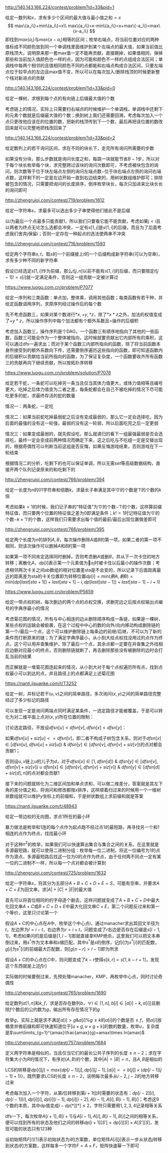 http://140.143.166.224/contest/problem?id=33&pid=1

给定一数列和$x$，求有多少个区间的最大值与最小值之和$=x$
$$
max\{a_i\}+min\{a_i\}=x\\
max\{a_i\}=x-min\{a_i\}=x+max\{-a_i\}=max\{x-a_i\}
$$
即找到$max\{a_i\}$与$max\{x-a_i\}$相等的区间；枚举右端点，将当前位置对应的两种值标成不同颜色放到同一个单调栈里面维护到某个左端点的最大值，如果当前值比原栈顶大，说明原来那一套max值一定不能再贡献，直接踢掉，如果值相同，弹掉那些和当前加入值颜色也一样的点，因为可能和颜色不一样的点组成合法区间；单调栈中每两个相邻的且值相同颜色不同的点都能和右端点构成合法区间，只要左端点位于较早点的左边且max值不变，所以可以在每次加入/删除栈顶的时候更新整个栈对新进点的贡献



http://140.143.166.224/contest/problem?id=33&pid=0

给定一棵树，求根到每个点的有向链上后缀最大值的个数

考虑链上的情况，实际上只需要扫右端点的时候维护一个单调栈，单调栈中还剩下的元素个数就是后缀最大值的个数；换到树上我们还需要回溯，考虑每次加入一个点只更改他应该在的位置的数，把新的栈顶传到下一个数，最后再把该位置的数改回来就可以完整地把栈改回来了



http://140.143.166.224/contest/problem?id=33&pid=2

给定数列上的若干询问区间，求在不同的块长下，走完所有询问所需要的步数

如果没有分块，那么步数就是询问长度之和，每跳一块就能节省$B-1$步，所以对于每个块长枚举每个块，求完整跨过该块的询问次数即可，不考虑被块包含的询问，则次数等于位于块左端点左侧的询问左端点数$-$位于块右端点左侧的询问右端点数，这样剩下的一定是左边开始一直到右边结束的，用树状数组维护即可；排除被包含的情况，只需要把询问的长度排序，倒序枚举块长，每次只加进来比块长长的询问即可



http://zhengruioi.com/contest/719/problem/1612

给定一字符串$s$，求最多可以选出多少子串使得他们彼此不是后缀

以$i$为最后一个点最多只能贡献1，所以我们只要看它能不能贡献，考虑如果$j<i$且以两者为终点无论怎么选都会冲突，一定有$s[1,j]$是$s[1,i]$的后缀，而且为了后面考虑我们舍弃$j$保留$i$；否则一定存在一种起点的选法使两串不冲突



http://zhengruioi.com/contest/716/problem/1593

给定两个字符串$s,t$，取$s$的一个前缀接上$t$的一个后缀构成新字符串(可以为空串)，求有多少种不同的新字符串

假设已经选定$s[1,i]$作为前缀，那么$t[j,n]$以前不能有$s[1,i]$的后缀，而只要限定$t[j-1]!=s[i]$就一定满足条件，否则这一组贡献一定被计算过



https://www.luogu.com.cn/problem/P7077

给定一序列和三类函数：单点加，整体乘，调用其他函数；每类函数有若干种，并给定函数调用序列，求原序列经过操作后的每个数

先不考虑函数三，如果对某个数进行$*x,+y,*z$，除了$*x*z$之外，加法的权值变成了$+y*z$，所以操作序列中每个加法都有个额外系数且$=$操作的后缀积

考虑加入函数三，操作序列是个DAG，一个函数三有顺序地指向了其他的一些函数，函数三可能会作为一个整体被指向，这时候就要贡献出它内部所有的乘积，这可以通过dfs一遍求出；而对于某个函数三内部所指向的函数，除了将当前函数本身所接受到的额外系数向下传，还需要倒序遍历这些指向的函数，即可知道函数内的后缀积以贡献给当前所指向的函数，为了保证复杂度，一个函数要收齐所有函数三的贡献再向下继续贡献，所以按拓扑序转移



https://www.luogu.com.cn/problem/solution/P7078

给定若干蛇，一条蛇可以吃掉另一条当且仅当其体力值更大，或体力值相等且编号更大，吃掉之后体力值变为二者之差，每条蛇都会在自己不被吃掉的情况下尽可能吃更多的蛇，求最终存活的蛇的数量

情况一：两条蛇，一定吃

情况二：如果当前蛇吃掉最弱蛇之后没有变成最弱的，那么它一定会选择吃，因为后面的最强的没有这一轮强，最弱的没有这一轮弱，所以后面吃完之后一定更弱

情况三：如果变成最弱的，就先假设吃，那么就递归的看下一组最强最弱是否会选择吃，最终一定会变成前两种情况而确定下来，这之后吃与不吃组一定是交替出现的，根据奇偶性可以判断当前这组是否反悔，如果反悔游戏结束，否则游戏在下一轮结束

根据情况二的分析，吃剩下的也可以保证单调，所以无需$set$等高级数据结构，直接开两个队列记录原来的和吃剩下的



http://zhengruioi.com/contest/766/problem/394

给定一长度为$n$的01字符串和倍数$k$，求最长子串满足其中$'0'$的个数是$'1'$的个数的$k$倍

考虑如果$k=1$的时候，我们记子串的“特征值”为$'0'$的个数$-'1'$的个数，这样算前缀特征值，而只要两个位置的特征值之差为0即满足条件；$k!=1$时记特征值为$'0'$的个数$-k\times '1'$的个数，这样我们只需要求出每个值的最前/最后出现位置做差即可



http://zhengruioi.com/contest/766/problem/395

给定两个长度为$n$的排列$A,B$，每次操作删除$A$或$B$的第一项，如果二者的第一项不相同，则该次操作可以删掉$A$和$B$的第一项

如果第一项不同肯定选择同时删掉，否则考虑删$A$或删$B$，并从下一次卡住的地方转移；离散化$A$，$dp[i]$表示第一个元素值为$a_i$时被卡住以后最小的操作次数；考虑相邻两次卡关之间ab数组的相对位置差sta是不会变的，所以记录下后面距离最近的距离差为sta的卡关位置即为转移位置$dp[i]=min(删A,删B)=min(dp[last[sta+1]]+last[sta+1]-i,dp[last[sta-1]]+last[sta-1]-i+1)$



https://www.luogu.com.cn/problem/P5659

给定一带点权的树，每次删边的两个点的点权交换，求删完边之后按点权输出点编号的字典序最小的情况

考虑菊花图的情况，所有与中心相连的边从删除顺序构成一条链，如果是一棵树，某些点权的运输会被偷袭，在这个过程中中心的数的向外/向内移动构成删除链的第一个/最后一个点，这个可以维护删除链上每条边的前继/后继，不可以为了新的条件而打断原来的链；为了满足字典序最小，从小到大给点权找没用过的点作为终点，这个可以用并查集维护，除了最后一个点，其余点都一定要在并查集之外找相应边删对应最小的终点，否则删除链就断了，再去删除那些没有被删除的边时会打乱当前的结果

而正解就是一堆菊花图连起来的情况，从小到大对于每个点权遍历所有点，找到点权最小可以到达的点，并且路径上的点都满足上述菊花图



https://nanti.jisuanke.com/t/T3252

给定一树，并标记若干$(u,v)$之间的简单路径，多次询问$(x,y)$之间的简单路径完整经过了多少标记的路径

可以发现一定是询问两端点同时满足某条件，一选定路径才能被覆盖，于是可以转化为对二维平面上点对$(x,y)$所在位置的限制：

讨论选定路径，不放设$dfsn[u]<dfsn[v],dfsn[x]<dfsn[y]$：

如果$dfsn[u]+siz[u]<=dfsn[v]$，即二者不构成子树包含关系，则对于$dfsn[x]\in [dfsn[u],dfsn[u]+siz[u])~\&~dfsn[y]\in[dfsn[v],dfsn[v]+siz[v])$的点对都会贡献$1$；

否则设$u,v$链上$u$的儿子为$d$，对于$dfsn[x]\in[1,dfsn[d])~\&~dfsn[y]\in[dfsn[v],dfsn[v]+siz[v])\cup dfsn[x]\in[dfsn[v],dfsn[v]+siz[v])~\&~ dfsn[y]\in[dfsn[d]+siz[d],n]$的点对都会贡献$1$

接下来的问题就转化为二维区间加和单点求和，可以做二维差分，答案就是其左下角的差分值之和，将询问和修改都按$x$排序，这样顺着扫过来的时候用一个一维树状数组就可以维护$y$坐标上的前缀和，于是树状数组上求前缀和就是答案



https://nanti.jisuanke.com/t/48943

给定一带边权的无向图，求点$1$所在的最小环

暴力做法是枚举和$1$连的每个点作为起点跑不经过点$1$的最短路，再寻找另一个和$1$相连的点作为终点，找找最小环

对于这种$n^2$的枚举，如果我们可以快速算出集合与集合之间的关系，在这里就是多源最短路，就可以使用二进制分组：枚举每一位二进制，将这一位编号为1的点作为源点，多源最短路后找这一位为0的点作为终点，由于任何两不同点一定有某一位的二进制不一样，所以每一个点对都会被计算到



http://zhengruioi.com/contest/725/problem/1632

给定一字符串$s$，将其分为五部分$A+B+C+D+E=S$，可能有空串，并要求$A+C+E$为回文串，求$|A|+|C|+|E|$的最大值

首先可以将首位相同的的字母逐个删去，这样问题就变成了$A+B+C+D$中最大化回文串$A+C$或$B+C+D+E$中最大化回文串$C+E$，第二个问题反过来和第一个等价，这里只讨论第一个

假设$A+C$的中心点在$A$中，枚举这个中心点$i$，通过manacher求出其回文半径为$t$，左边界为$l=i-t$，右边界为$r=i+t$，问题变成了$r$右边是否存在后缀是$s[l-1,1]$，考虑如果问的是后缀是$[1,l-1]$那就直接拿KMP绝杀，这里我们可以把文本串倒过来，用$s^*$作为文本串和$s$做匹配，其中$s^*$是$s$的倒序，记$f[i]$为$s^*[i]$的匹配数，$g[i]$为$s^*[i]$的前缀最大匹配数，则$[g[n-r]>l-1]$即为所求

假设$A+C$的中心点在$C$中，则问题变成了$k-r$使得$s[k,r]=s[1,k-r+1]$，发现这个东西就是上述$f[r]$

实际做的时候要倒过来，先预处理manacher，KMP，再枚举中心点，同时讨论奇偶性



http://zhengruioi.com/contest/765/problem/1690

给定数列$a[1,n]$和$k,f$，求是否存在数列$b$，$\forall i\in[1,n],b[i]\in[a[i]-k,a[i]]$且删除$f$个数后的公约数为$g$，输出所有存在情况下的$g$

枚举$g$，实际上就是求不满足$a[i]>g\& a[i]\%g\leq k$的$a[i]$的个数是否$\leq f$，把$a[i]$放桶里并做前缀和即可快速知道位于$[u\times g,u\times g+k]$的数的数量，枚举$u$，复杂度是$\sum\limits_{g=1}^{amax}\frac{amax}{g}=amax\times ln(amax)$



http://zhengruioi.com/contest/757/problem/1684

定义两字符串是相似的，当且仅当它们的最长公共子序列的长度$\geq n-2$；求在字符集大小为$R$的情况下，有序对$(A,B)$的个数，其中$|A|=|B|=n$，且$A,B$是相似的

LCS的转移是$dp[i][j]=max\{dp[i-1][j],dp[i][j-1],[a[i]==b[j]]\times (dp[i-1][j-1]+1)\}$，既然要求LCS的长度$\geq n-2$，说明每次最多从$i-2,j-2$的地方转移过来

考虑每次加入一个字符，从第$i$位转移到第$i+1$位时需要的状态有：$dp[i-2][i],dp[i-1][i],dp[i][i],dp[i][i-1],dp[i][i-2],A[i-1],A[i],B[i-1],B[i]$；考虑这$9$个数的本质，其中dp值变成$i-dp[*][*]\leq 2$，字符只需要用$1,2,3,4$记录相等关系

dfs一下，每次枚举$A[i+1],B[i+1]$与$A[i-1],A[i],B[i-1],B[i]$之间的相等关系，便可以找到所有的状态及他们之间的转移$dp[i+1][S']=dp[i][S]\times A[S'][S]$，发现可能的状态只有$123$种

设初始矩阵$F[i][1]$表示初始状态为$i$的方案数，单位矩阵$A[i][j]$表示一步从状态$j$转移到状态$i$的方案数，这样每多一个字符$F=A\times F$，矩阵快速幂一下即可